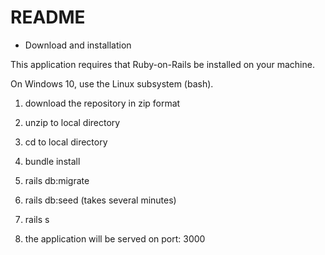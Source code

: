# README

* Download and installation

This application requires that Ruby-on-Rails be installed on your machine.

On Windows 10, use the Linux subsystem (bash).

1. download the repository in zip format

2. unzip to local directory

3. cd to local directory
 
4. bundle install

5. rails db:migrate

6. rails db:seed (takes several minutes)

7. rails s

8. the application will be served on port: 3000

